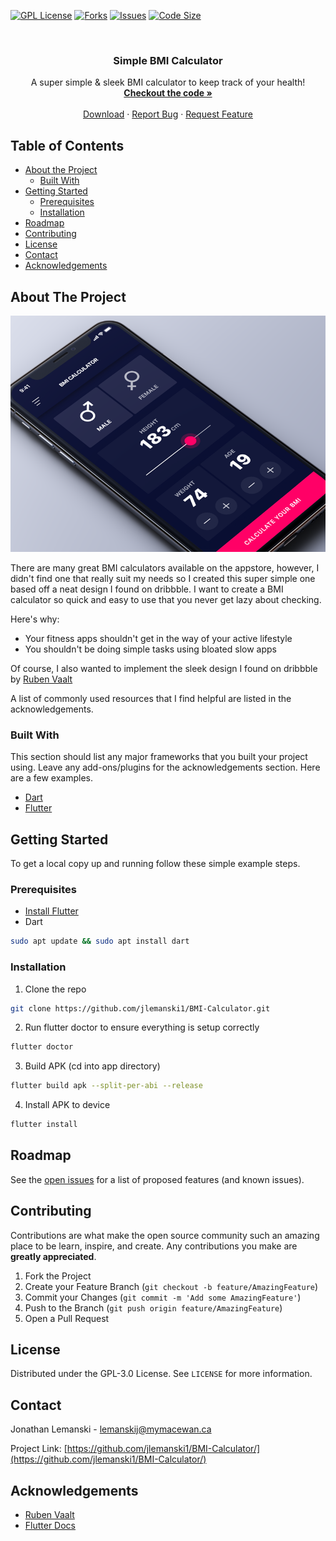 <!-- PROJECT SHIELDS -->
[![GPL License][license-shield]][license-url]
[![Forks][forks-shield]][forks-url]
[![Issues][issues-shield]][issues-url]
[![Code Size][cSize-shield]][cSize-url]


<!-- PROJECT LOGO -->
<br />
  <h3 align="center">Simple BMI Calculator</h3>

  <p align="center">
    A super simple & sleek BMI calculator to keep track of your health!
    <br />
    <a href="https://github.com/jlemanski1/BMI-Calculator/"><strong>Checkout the code »</strong></a>
    <br />
    <br />
    <a href="https://github.com/jlemanski1/BMI-Calculator/releases">Download</a>
    ·
    <a href="https://github.com/jlemanski1/BMI-Calculator/issues">Report Bug</a>
    ·
    <a href="https://github.com/jlemanski1/BMI-Calculator/issues">Request Feature</a>
  </p>
</p>


<!-- TABLE OF CONTENTS -->
## Table of Contents

* [About the Project](#about-the-project)
  * [Built With](#built-with)
* [Getting Started](#getting-started)
  * [Prerequisites](#prerequisites)
  * [Installation](#installation)
* [Roadmap](#roadmap)
* [Contributing](#contributing)
* [License](#license)
* [Contact](#contact)
* [Acknowledgements](#acknowledgements)


<!-- ABOUT THE PROJECT -->
## About The Project

[![Simple BMI Calculator][app-screenshot1]](#)

There are many great BMI calculators available on the appstore, however, I didn't find one that really suit my needs so I created this super simple one based off a neat design I found on dribbble. I want to create a BMI calculator so quick and easy to use that you never get lazy about checking.

Here's why:
* Your fitness apps shouldn't get in the way of your active lifestyle
* You shouldn't be doing simple tasks using bloated slow apps

Of course, I also wanted to implement the sleek design I found on dribbble by [Ruben Vaalt](https://dribbble.com/shots/4585382-Simple-BMI-Calculator)

A list of commonly used resources that I find helpful are listed in the acknowledgements.

### Built With
This section should list any major frameworks that you built your project using. Leave any add-ons/plugins for the acknowledgements section. Here are a few examples.
* [Dart](https://dart.dev/)
* [Flutter](https://flutter.dev/)


<!-- GETTING STARTED -->
## Getting Started

To get a local copy up and running follow these simple example steps.

### Prerequisites

* [Install Flutter](https://flutter.dev/docs/get-started/install/linux)
* Dart
```sh
sudo apt update && sudo apt install dart
```

### Installation

1. Clone the repo
```sh
git clone https://github.com/jlemanski1/BMI-Calculator.git
```
2. Run flutter doctor to ensure everything is setup correctly
```sh
flutter doctor
```
3. Build APK (cd into app directory)
```sh
flutter build apk --split-per-abi --release
```
4. Install APK to device
```sh
flutter install
```

<!-- ROADMAP -->
## Roadmap

See the [open issues](https://github.com/jlemanski1/BMI-Calculator/issues) for a list of proposed features (and known issues).


<!-- CONTRIBUTING -->
## Contributing

Contributions are what make the open source community such an amazing place to be learn, inspire, and create. Any contributions you make are **greatly appreciated**.

1. Fork the Project
2. Create your Feature Branch (`git checkout -b feature/AmazingFeature`)
3. Commit your Changes (`git commit -m 'Add some AmazingFeature'`)
4. Push to the Branch (`git push origin feature/AmazingFeature`)
5. Open a Pull Request



<!-- LICENSE -->
## License

Distributed under the GPL-3.0 License. See `LICENSE` for more information.



<!-- CONTACT -->
## Contact

Jonathan Lemanski - lemanskij@mymacewan.ca

Project Link: [https://github.com/jlemanski1/BMI-Calculator/](https://github.com/jlemanski1/BMI-Calculator/)



<!-- ACKNOWLEDGEMENTS -->
## Acknowledgements
* [Ruben Vaalt](https://dribbble.com/shots/4585382-Simple-BMI-Calculator)
* [Flutter Docs](https://flutter.dev/docs)

<!-- MARKDOWN LINKS & IMAGES -->
[license-shield]: https://img.shields.io/github/license/jlemanski1/BMI-Calculator
[license-url]: https://github.com/jlemanski1/BMI-Calculator/blob/master/LICENSE
[issues-shield]: https://img.shields.io/github/issues/jlemanski1/BMI-Calculator
[issues-url]: https://github.com/jlemanski1/BMI-Calculator/issues
[forks-shield]: https://img.shields.io/github/forks/jlemanski1/BMI-Calculator
[forks-url]: https://github.com/jlemanski1/BMI-Calculator/network/members
[cSize-shield]: https://img.shields.io/github/languages/code-size/jlemanski1/BMI-Calculator
[cSize-url]: https://github.com/jlemanski1/BMI-Calculator
[app-screenshot1]: images/bmi_01.png
[app-screenshot2]: images/bmi_02.png
[app-screenshot3]: images/bmi_03.png
